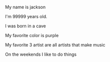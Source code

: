 My name is jackson

I'm 99999 years old.

I was born in a cave

My favorite color is purple

My favorite 3 artist are all artists that make music

On the weekends I like to do things

